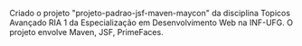 Criado o projeto "projeto-padrao-jsf-maven-maycon" da disciplina Topicos Avançado RIA 1 da Especialização em Desenvolvimento Web na INF-UFG. O projeto envolve Maven, JSF, PrimeFaces.